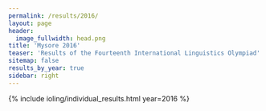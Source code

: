 ```yaml
---
permalink: /results/2016/
layout: page
header:
  image_fullwidth: head.png
title: 'Mysore 2016'
teaser: 'Results of the Fourteenth International Linguistics Olympiad'
sitemap: false
results_by_year: true
sidebar: right
---
```


{% include ioling/individual_results.html year=2016 %}